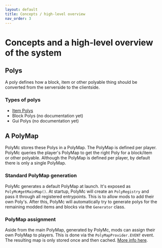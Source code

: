 ```yaml
---
layout: default
title: Concepts / high-level overview
nav_order: 3
---
```


# Concepts and a high-level overview of the system

## Polys
A poly defines how a block, item or other polyable thing should be converted from the serverside to the clientside.

### Types of polys
* [Item Polys](item-polys.html)
* Block Polys (no documentation yet)
* Gui Polys (no documentation yet)

## A PolyMap
PolyMc stores these Polys in a PolyMap. The PolyMap is defined per player. 
PolyMc queries the player's PolyMap to get the right Poly for a block/item or other polyable.
Although the PolyMap is defined per player, by default there is only a single PolyMap.

### Standard PolyMap generation
PolyMc generates a default PolyMap at launch. It's exposed as `PolyMc#getMainMap()`. 
At startup, PolyMc will create an `PolyRegistry` and pass it through all registered entrypoints. This is to allow mods to add their own Poly's. 
After this, PolyMc will automatically try to generate polys for the remaining modded items and blocks via the `Generator` class.

### PolyMap assignment
Aside from the main PolyMap, generated by PolyMc, mods can assign their own PolyMap to players. This is done via the `PolyMapProvider.EVENT` event.
The resulting map is only stored once and then cached. [More info here](examples.html#creating-a-custom-polymap).